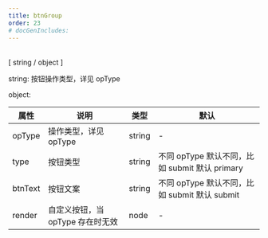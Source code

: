 ```yaml
---
title: btnGroup
order: 23
# docGenIncludes:
---
```


######

[ string / object ]

string: 按钮操作类型，详见 opType

object:

| 属性 | 说明 | 类型 | 默认 |
| -------- | -------- | -------- | -------- |
| opType | 操作类型，详见 opType | string | - |
| type | 按钮类型 | string | 不同 opType 默认不同，比如 submit 默认 primary |
| btnText | 按钮文案 | string | 不同 opType 默认不同，比如 submit 默认 submit |
| render | 自定义按钮，当 opType 存在时无效 | node | - |

